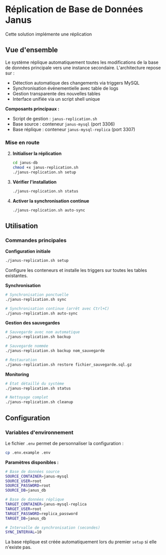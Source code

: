 # Réplication de Base de Données Janus

Cette solution implémente une réplication

## Vue d'ensemble

Le système réplique automatiquement toutes les modifications de la base de données principale vers une instance secondaire. L'architecture repose sur :

- Détection automatique des changements via triggers MySQL
- Synchronisation événementielle avec table de logs
- Gestion transparente des nouvelles tables
- Interface unifiée via un script shell unique

**Composants principaux :**
- Script de gestion : `janus-replication.sh`
- Base source : conteneur `janus-mysql` (port 3306)
- Base réplique : conteneur `janus-mysql-replica` (port 3307)

### Mise en route

2. **Initialiser la réplication**
   ```bash
   cd janus-db
   chmod +x janus-replication.sh
   ./janus-replication.sh setup
   ```

3. **Vérifier l'installation**
   ```bash
   ./janus-replication.sh status
   ```

4. **Activer la synchronisation continue**
   ```bash
   ./janus-replication.sh auto-sync
   ```

## Utilisation

### Commandes principales

**Configuration initiale**
```bash
./janus-replication.sh setup
```
Configure les conteneurs et installe les triggers sur toutes les tables existantes.

**Synchronisation**
```bash
# Synchronisation ponctuelle
./janus-replication.sh sync

# Synchronisation continue (arrêt avec Ctrl+C)
./janus-replication.sh auto-sync
```

**Gestion des sauvegardes**
```bash
# Sauvegarde avec nom automatique
./janus-replication.sh backup

# Sauvegarde nommée
./janus-replication.sh backup nom_sauvegarde

# Restauration
./janus-replication.sh restore fichier_sauvegarde.sql.gz
```

**Monitoring**
```bash
# État détaillé du système
./janus-replication.sh status

# Nettoyage complet
./janus-replication.sh cleanup
```

## Configuration

### Variables d'environnement

Le fichier `.env` permet de personnaliser la configuration :

```bash
cp .env.example .env
```

**Paramètres disponibles :**
```bash
# Base de données source
SOURCE_CONTAINER=janus-mysql
SOURCE_USER=root
SOURCE_PASSWORD=root
SOURCE_DB=janus_db

# Base de données réplique
TARGET_CONTAINER=janus-mysql-replica
TARGET_USER=root
TARGET_PASSWORD=replica_password
TARGET_DB=janus_db

# Intervalle de synchronisation (secondes)
SYNC_INTERVAL=10
```

La base réplique est créée automatiquement lors du premier `setup` si elle n'existe pas.

